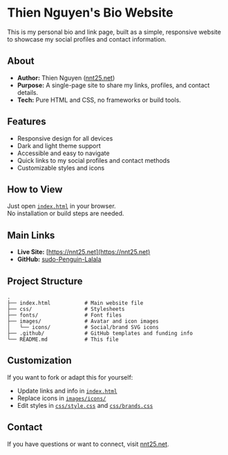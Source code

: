 # Thien Nguyen's Bio Website

This is my personal bio and link page, built as a simple, responsive website to showcase my social profiles and contact information.
## About

- **Author:** Thien Nguyen ([nnt25.net](https://nnt25.net))
- **Purpose:** A single-page site to share my links, profiles, and contact details.
- **Tech:** Pure HTML and CSS, no frameworks or build tools.

## Features

- Responsive design for all devices
- Dark and light theme support
- Accessible and easy to navigate
- Quick links to my social profiles and contact methods
- Customizable styles and icons

## How to View

Just open [`index.html`](index.html) in your browser.  
No installation or build steps are needed.

## Main Links

- **Live Site:** [https://nnt25.net](https://nnt25.net)
- **GitHub:** [sudo-Penguin-Lalala](https://github.com/sudo-Penguin-Lalala)

## Project Structure

```
.
├── index.html           # Main website file
├── css/                 # Stylesheets
├── fonts/               # Font files
├── images/              # Avatar and icon images
│   └── icons/           # Social/brand SVG icons
├── .github/             # GitHub templates and funding info
└── README.md            # This file
```

## Customization

If you want to fork or adapt this for yourself:
- Update links and info in [`index.html`](index.html)
- Replace icons in [`images/icons/`](images/icons/)
- Edit styles in [`css/style.css`](css/style.css) and [`css/brands.css`](css/brands.css)

## Contact

If you have questions or want to connect, visit [nnt25.net](https://nnt25.net).
